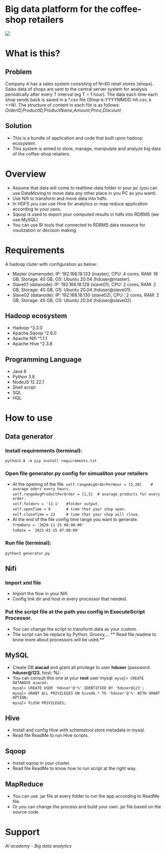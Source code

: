 # Big data platform for the coffee-shop retailers
<img src="https://user-images.githubusercontent.com/83225697/121920357-28354180-cd62-11eb-9aef-2ae4b4986ad2.png" />

# What is this?
## Problem
Company A has a sales system consisting of N=60 retail stores (shops). Sales data of shops are sent to the central server system for analysis periodically after every T interval (eg T = 1 hour). The data each time each shop sends back is saved in a *.csv file (Shop-k-YYYYMMDD-hh.csv, k <=N). The structure of content in each file is as follows:\
*OrderID,ProductID,ProductName,Amount,Price,Discount*
## Solution
- This is a bundle of application and code that built upon hadoop ecosystem.
- This system is aimed to store, manage, manipulate and analyze big data of the coffee-shop retailers.
# Overview
- Assume that data will come to realtime-data folder in your pc (you can use DataMoving to move data any other place in you PC as you want).
- Use Nifi to transform and move data into hdfs.
- In HDFS you can use Hive for analytics or map reduce application according to your uses.
- Sqoop is used to export your computed results in hdfs into RDBMS (we use MySQL).
- You can use BI tools that connected to RDBMS data resource for visulization or decision making.
# Requirements
A hadoop cluter with configuration as below:
- Master (namenode): IP: 192.168.18.133 (master), CPU: 4 cores, RAM: 16 GB, Storage: 40 GB, OS: Ubuntu 20.04 (hduser@master).
- Slave01 (datanode): IP: 192.168.18.129 (slave01), CPU: 2 cores, RAM: 2 GB, Storage: 40 GB, OS: Ubuntu 20.04 (hduser@slave01).
- Slave02 (datanode): IP: 192.168.18.130 (slave02), CPU : 2 cores, RAM: 2 GB, Storage: 40 GB, OS: Ubuntu 20.04 (hduser@slave02).
## Hadoop ecosystem
- Hadoop ^3.3.0
- Apache Sqoop ^2.6.0
- Apache Nifi ^1.1.1
- Apache Hive ^2.3.8
## Programming Language
- Java 8
- Python 3.8
- NodeJS 12.22.1
- Shell script
- SQL
- HQL
# How to use
## Data generator
### Install requirements (terminal):
`python3.8 -m pip install requirements.txt`
### Open file generator.py config for simualiton your retailers
- At the opening of the file.
`self.rangeAvgOrderPerHour = [5,20]    # avarage oders every hours.`\
`self.rangeAvgProductPerOrder = [1,5]  # avarage products for every order.`\
`self.folders = '11-1'   #folder output.`\
`self.openTime = 8       # time that your shop open.`\
`self.closeTime = 23     # time that your shop will close.`
- At the end of the file config time range you want to generate.\
`fromDate = '2020-11-25 08:00:00'`\
`toDate = '2021-01-25 07:00:00'`
### Run file (terminal):
`python3 generator.py`
## Nifi
### Import xml file
- Import the flow in your Nifi.
- Config link dir and host in every processor that needed.
### Put the script file at the path you config in ExecuteScript Processor.
- You can change the script to transform data as your custom.
- The script can be replace by Python, Groovy,...
** Read file readme to know more about processors will be used.**
## MySQL
- Create DB **aiacad** and grant all privilege to user **hduser** (password: **hduser@123**, host: **%**).
- You can consult this one at your **root** user mysql:
`mysql> CREATE DATABASE aiacad;`\
`mysql> CREATE USER 'hduser'@'%' IDENTIFIED BY 'hduser@123';`\
`mysql> GRANT ALL PRIVILEGES ON hivedb.* TO 'hduser'@'%' WITH GRANT OPTION;`\
`mysql> FLUSH PRIVILEGES;`
## Hive
- Install and config Hive with schematool store metadata in mysql.
- Read file ReadMe to run Hive scripts.
## Sqoop
- Install sqoop in your cluster.
- Read file ReadMe to know how to run script at the right way.
## MapReduce
- You can use .jar file at every folder to run the app according to ReadMe file.
- Or you can change the process and build your own .jar file based on the source code.
# Support
*AI academy - Big data analytics*

